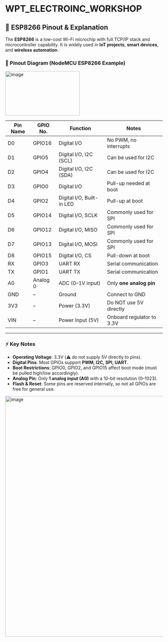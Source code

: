 # WPT_ELECTROINC_WORKSHOP # 

## 🔌 ESP8266 Pinout & Explanation  

The **ESP8266** is a low-cost Wi-Fi microchip with full TCP/IP stack and microcontroller capability. It is widely used in **IoT projects**, **smart devices**, and **wireless automation**.  

### 📍 Pinout Diagram (NodeMCU ESP8266 Example)  
<img width="238" height="141" alt="image" src="https://github.com/user-attachments/assets/115e7ede-e98c-4477-8f01-00f78a711692" />


| Pin Name | GPIO No. | Function | Notes |
|----------|----------|----------|-------|
| D0       | GPIO16   | Digital I/O | No PWM, no interrupts |
| D1       | GPIO5    | Digital I/O, I2C (SCL) | Can be used for I2C |
| D2       | GPIO4    | Digital I/O, I2C (SDA) | Can be used for I2C |
| D3       | GPIO0    | Digital I/O | Pull-up needed at boot |
| D4       | GPIO2    | Digital I/O, Built-in LED | Pull-up at boot |
| D5       | GPIO14   | Digital I/O, SCLK | Commonly used for SPI |
| D6       | GPIO12   | Digital I/O, MISO | Commonly used for SPI |
| D7       | GPIO13   | Digital I/O, MOSI | Commonly used for SPI |
| D8       | GPIO15   | Digital I/O, CS | Pull-down at boot |
| RX       | GPIO3    | UART RX | Serial communication |
| TX       | GPIO1    | UART TX | Serial communication |
| A0       | Analog 0 | ADC (0–1V input) | Only **one analog pin** |
| GND      | –        | Ground | Connect to GND |
| 3V3      | –        | Power (3.3V) | Do NOT use 5V directly |
| VIN      | –        | Power Input (5V) | Onboard regulator to 3.3V |

---

### ⚡ Key Notes
- **Operating Voltage**: 3.3V (⚠️ do not supply 5V directly to pins).  
- **Digital Pins**: Most GPIOs support **PWM, I2C, SPI, UART**.  
- **Boot Restrictions**: GPIO0, GPIO2, and GPIO15 affect boot mode (must be pulled high/low accordingly).  
- **Analog Pin**: Only **1 analog input (A0)** with a 10-bit resolution (0–1023).  
- **Flash & Reset**: Some pins are reserved internally, so not all GPIOs are free for general use.


<img width="1407" height="766" alt="image" src="https://github.com/user-attachments/assets/87f43e9d-5c90-41b6-a2a3-1458b56c3710" />

